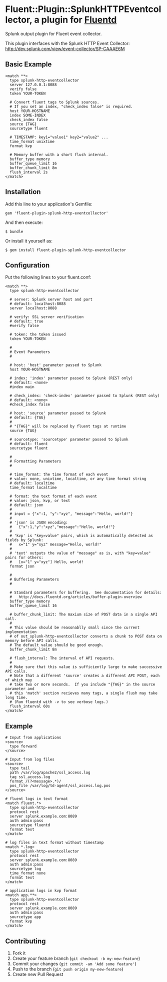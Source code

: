 # Fluent::Plugin::SplunkHTTPEventcollector, a plugin for [Fluentd](http://fluentd.org)

Splunk output plugin for Fluent event collector.

This plugin interfaces with the Splunk HTTP Event Collector:
  http://dev.splunk.com/view/event-collector/SP-CAAAE6M

## Basic Example

    <match **>
      type splunk-http-eventcollector
      server 127.0.0.1:8088
      verify false
      token YOUR-TOKEN

      # Convert fluent tags to Splunk sources.
      # If you set an index, "check_index false" is required.
      host YOUR-HOSTNAME
      index SOME-INDEX
      check_index false
      source {TAG}
      sourcetype fluent

      # TIMESTAMP: key1="value1" key2="value2" ...
      time_format unixtime
      format kvp

      # Memory buffer with a short flush internal.
      buffer_type memory
      buffer_queue_limit 16
      buffer_chunk_limit 8m
      flush_interval 2s
    </match>

## Installation

Add this line to your application's Gemfile:

    gem 'fluent-plugin-splunk-http-eventcollector'

And then execute:

    $ bundle

Or install it yourself as:

    $ gem install fluent-plugin-splunk-http-eventcollector

## Configuration

Put the following lines to your fluent.conf:

    <match **>
      type splunk-http-eventcollector

      # server: Splunk server host and port
      # default: localhost:8088
      server localhost:8088

      # verify: SSL server verification
      # default: true
      #verify false

      # token: the token issued
      token YOUR-TOKEN

      #
      # Event Parameters
      #

      # host: 'host' parameter passed to Splunk
      host YOUR-HOSTNAME

      # index: 'index' parameter passed to Splunk (REST only)
      # default: <none>
      #index main

      # check_index: 'check-index' parameter passed to Splunk (REST only)
      # default: <none>
      #check_index false

      # host: 'source' parameter passed to Splunk
      # default: {TAG}
      #
      # "{TAG}" will be replaced by fluent tags at runtime
      source {TAG}

      # sourcetype: 'sourcetype' parameter passed to Splunk
      # default: fluent
      sourcetype fluent

      #
      # Formatting Parameters
      #

      # time_format: the time format of each event
      # value: none, unixtime, localtime, or any time format string
      # default: localtime
      time_format localtime

      # format: the text format of each event
      # value: json, kvp, or text
      # default: json
      #
      # input = {"x":1, "y":"xyz", "message":"Hello, world!"}
      # 
      # 'json' is JSON encoding:
      #   {"x":1,"y":"xyz","message":"Hello, world!"}
      # 
      # 'kvp' is "key=value" pairs, which is automatically detected as fields by Splunk:
      #   x="1" y="xyz" message="Hello, world!"
      # 
      # 'text' outputs the value of "message" as is, with "key=value" pairs for others:
      #   [x="1" y="xyz"] Hello, world!
      format json

      #
      # Buffering Parameters
      #

      # Standard parameters for buffering.  See documentation for details:
      #   http://docs.fluentd.org/articles/buffer-plugin-overview
      buffer_type memory
      buffer_queue_limit 16

      # buffer_chunk_limit: The maxium size of POST data in a single API call.
      # 
      # This value should be reasonablly small since the current implementation
      # of out_splunk-http-eventcollector converts a chunk to POST data on memory before API calls.
      # The default value should be good enough.
      buffer_chunk_limit 8m

      # flush_interval: The interval of API requests.
      # 
      # Make sure that this value is sufficiently large to make successive API calls.
      # Note that a different 'source' creates a different API POST, each of which may
      # take two or more seconds.  If you include "{TAG}" in the source parameter and
      # this 'match' section recieves many tags, a single flush may take long time.
      # (Run fluentd with -v to see verbose logs.)
      flush_interval 60s
    </match>

## Example

    # Input from applications
    <source>
      type forward
    </source>

    # Input from log files
    <source>
      type tail
      path /var/log/apache2/ssl_access.log
      tag ssl_access.log
      format /(?<message>.*)/
      pos_file /var/log/td-agent/ssl_access.log.pos
    </source>

    # fluent logs in text format
    <match fluent.*>
      type splunk-http-eventcollector
      protocol rest
      server splunk.example.com:8089
      auth admin:pass
      sourcetype fluentd
      format text
    </match>

    # log files in text format without timestamp
    <match *.log>
      type splunk-http-eventcollector
      protocol rest
      server splunk.example.com:8089
      auth admin:pass
      sourcetype log
      time_format none
      format text
    </match>

    # application logs in kvp format
    <match app.**>
      type splunk-http-eventcollector
      protocol rest
      server splunk.example.com:8089
      auth admin:pass
      sourcetype app
      format kvp
    </match>

## Contributing

1. Fork it
2. Create your feature branch (`git checkout -b my-new-feature`)
3. Commit your changes (`git commit -am 'Add some feature'`)
4. Push to the branch (`git push origin my-new-feature`)
5. Create new Pull Request
